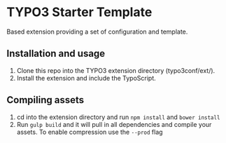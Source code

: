 # TYPO3 Starter Template

Based extension providing a set of configuration and template.

## Installation and usage

1. Clone this repo into the TYPO3 extension directory (typo3conf/ext/).
2. Install the extension and include the TypoScript.

## Compiling assets

1. cd into the extension directory and run `npm install` and `bower install`
2. Run `gulp build` and it will pull in all dependencies and compile your assets. To enable compression use the `--prod` flag
